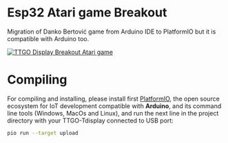 # Esp32 Atari game Breakout

Migration of Danko Bertović game from Arduino IDE to PlatformIO but it is compatible with Arduino too.

[![TTGO Display Breakout Atari game](https://img.youtube.com/vi/N6V7ZJkhSbc/0.jpg)](https://www.youtube.com/watch?v=N6V7ZJkhSbc)

# Compiling

For compiling and installing, please install first [PlatformIO](http://platformio.org/), the open source ecosystem for IoT development compatible with **Arduino**, and its command line tools (Windows, MacOs and Linux), and run the next line in the project directory with your TTGO-Tdisplay connected to USB port:

``` bash
pio run --target upload
```

